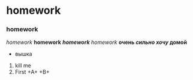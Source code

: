 # homework
### homework
*homework*
**homework**
***homework***
_homework_
**очень *сильно хочу* домой**
+ вышка
1. kill me
1. First +A+ +B+
